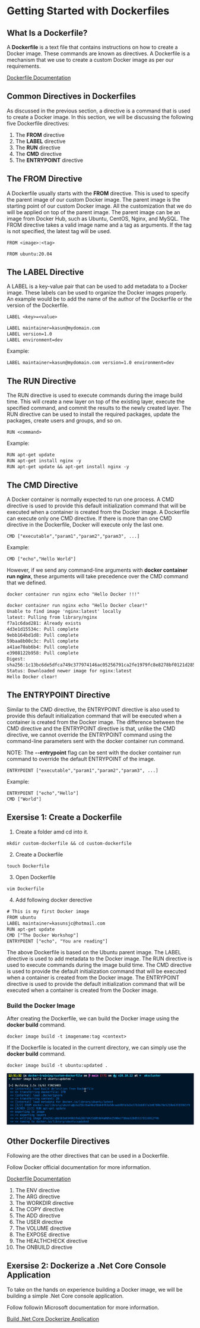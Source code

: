 # Getting Started with Dockerfiles

## What Is a Dockerfile?

A **Dockerfile** is a text file that contains instructions on how to create a Docker image. These commands are known as directives. A Dockerfile is a mechanism that we use to create a custom Docker image as per our requirements.

[Dockerfile Documentation](https://docs.docker.com/engine/reference/builder/)

## Common Directives in Dockerfiles

As discussed in the previous section, a directive is a command that is used to create a Docker image. In this section, we will be discussing the following five Dockerfile directives:

1. The **FROM** directive
2. The **LABEL** directive
3. The **RUN** directive
4. The **CMD** directive
5. The **ENTRYPOINT** directive

## The FROM Directive

A Dockerfile usually starts with the **FROM** directive. This is used to specify the parent image of our custom Docker image. The parent image is the starting point of our custom Docker image. All the customization that we do will be applied on top of the parent image. The parent image can be an image from Docker Hub, such as Ubuntu, CentOS, Nginx, and MySQL. The FROM directive takes a valid image name and a tag as arguments. If the tag is not specified, the latest tag will be used.

```
FROM <image>:<tag> 
```

```
FROM ubuntu:20.04
```

## The LABEL Directive

A LABEL is a key-value pair that can be used to add metadata to a Docker image. These labels can be used to organize the Docker images properly. An example would be to add the name of the author of the Dockerfile or the version of the Dockerfile.

```
LABEL <key>=<value>
```

```
LABEL maintainer=kasun@mydomain.com
LABEL version=1.0
LABEL environment=dev
```
Example:

```
LABEL maintainer=kasun@mydomain.com version=1.0 environment=dev
```

## The RUN Directive

The RUN directive is used to execute commands during the image build time. This will create a new layer on top of the existing layer, execute the specified command, and commit the results to the newly created layer. The RUN directive can be used to install the required packages, update the packages, create users and groups, and so on.

```
RUN <command>
```

Example:

```
RUN apt-get update
RUN apt-get install nginx -y
RUN apt-get update && apt-get install nginx -y
```

## The CMD Directive

A Docker container is normally expected to run one process. A CMD directive is used to provide this default initialization command that will be executed when a container is created from the Docker image. A Dockerfile can execute only one CMD directive. If there is more than one CMD directive in the Dockerfile, Docker will execute only the last one.

```
CMD ["executable","param1","param2","param3", ...]
```

Example:

```
CMD ["echo","Hello World"]
```
However, if we send any command-line arguments with **docker container run nginx**, these arguments will take precedence over the CMD command that we defined.

```
docker container run nginx echo "Hello Docker !!!"
```

```
docker container run nginx echo "Hello Docker clear!"
Unable to find image 'nginx:latest' locally
latest: Pulling from library/nginx
f7a1c6dad281: Already exists 
4d3e1d15534c: Pull complete 
9ebb164bd1d8: Pull complete 
59baa8b00c3c: Pull complete 
a41ae70ab6b4: Pull complete 
e3908122b958: Pull complete 
Digest: sha256:1c13bc6de5dfca749c377974146ac05256791ca2fe1979fc8e8278bf0121d285
Status: Downloaded newer image for nginx:latest
Hello Docker clear!
```

## The ENTRYPOINT Directive

Similar to the CMD directive, the ENTRYPOINT directive is also used to provide this default initialization command that will be executed when a container is created from the Docker image. The difference between the CMD directive and the ENTRYPOINT directive is that, unlike the CMD directive, we cannot override the ENTRYPOINT command using the command-line parameters sent with the docker container run command.

NOTE: The **--entrypoint** flag can be sent with the docker container run command to override the default ENTRYPOINT of the image.

```
ENTRYPOINT ["executable","param1","param2","param3", ...]
```
Example:

```
ENTRYPOINT ["echo","Hello"]
CMD ["World"]
```

## Exersise 1: Create a Dockerfile 

1. Create a folder amd cd into it.

```
mkdir custom-dockerfile && cd custom-dockerfile
```

2. Create a Dockerfile

```
touch Dockerfile
```

3. Open Dockerfile

```
vim Dockerfile
```
4. Add following docker derective

```
# This is my first Docker image
FROM ubuntu 
LABEL maintainer=kasunsjc@hotmail.com 
RUN apt-get update
CMD ["The Docker Workshop"]
ENTRYPOINT ["echo", "You are reading"]
```
The above Dockerfile is based on the Ubuntu parent image. The LABEL directive is used to add metadata to the Docker image. The RUN directive is used to execute commands during the image build time. The CMD directive is used to provide the default initialization command that will be executed when a container is created from the Docker image. The ENTRYPOINT directive is used to provide the default initialization command that will be executed when a container is created from the Docker image.

### Build the Docker Image

After creating the Dockerfile, we can build the Docker image using the **docker build** command.

```
docker image build -t imagename:tag <context>
```
If the Dockerfile is located in the current directory, we can simply use the **docker build** command.

```
docker image build -t ubuntu:updated .
```
![docker-build-output](./images/docker-build-output.png)

## Other Dockerfile Directives

Following are the other directives that can be used in a Dockerfile.

Follow Docker official documentation for more information.

[Dockerfile Documentation](https://docs.docker.com/engine/reference/builder/)

1. The ENV directive
2. The ARG directive
3. The WORKDIR directive
4. The COPY directive
5. The ADD directive
6. The USER directive
7. The VOLUME directive
8. The EXPOSE directive
9. The HEALTHCHECK directive
10. The ONBUILD directive

## Exersise 2: Dockerize a .Net Core Console Application

To take on the hands on experience building a Docker image, we will be building a simple .Net Core console application.

Follow followin Microsoft documentation for more information.

[Build .Net Core Dockerize Application](https://docs.microsoft.com/en-us/dotnet/core/docker/build-container?tabs=linux)
